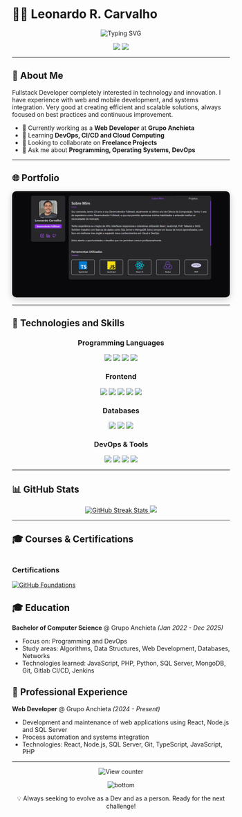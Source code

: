 # 👨‍💻 Leonardo R. Carvalho

<div align="center">
  <img src="https://readme-typing-svg.herokuapp.com?font=Fira+Code&weight=500&size=25&pause=1000&color=3584E4&center=true&vCenter=true&random=false&width=435&lines=Fullstack+Developer;DevOps+Enthusiast;Problem+Solver" alt="Typing SVG" />
</div>

<p align="center">
  <a href="https://www.linkedin.com/in/leonardo-r-carvalho/" target="_blank"><img src="https://img.shields.io/badge/-LinkedIn-%230077B5?style=for-the-badge&logo=linkedin&logoColor=white" /></a>
  <a href="https://github.com/leonardo-tcarvalho" target="_blank"><img src="https://img.shields.io/badge/GitHub-181717?style=for-the-badge&logo=github&logoColor=white" /></a>
</p>

---

## 🧠 About Me

Fullstack Developer completely interested in technology and innovation. I have experience with web and mobile development, and systems integration. Very good at creating efficient and scalable solutions, always focused on best practices and continuous improvement.

- 🔭 Currently working as a **Web Developer** at **Grupo Anchieta**
- 🌱 Learning **DevOps, CI/CD and Cloud Computing**
- 👯 Looking to collaborate on **Freelance Projects**
- 💬 Ask me about **Programming, Operating Systems, DevOps**

---

## 🌐 Portfolio

<div align="center">
  <a href="https://leonardotc.me" target="_blank" style="width: 100%;">
    <img src="image.png" alt="Portfolio Preview" width="600" style="border-radius:10px;box-shadow:0 5px 15px rgba(0,0,0,0.2)"/>
  </a>
</div>

---

## 🚀 Technologies and Skills

<div align="center">
  
  ### Programming Languages
  <p>
    <img src="https://img.shields.io/badge/JavaScript-F7DF1E?style=for-the-badge&logo=javascript&logoColor=black" />
    <img src="https://img.shields.io/badge/TypeScript-3178C6?style=for-the-badge&logo=typescript&logoColor=white" />
    <img src="https://img.shields.io/badge/Python-3776AB?style=for-the-badge&logo=python&logoColor=white" />
    <img src="https://img.shields.io/badge/PHP-777BB4?style=for-the-badge&logo=php&logoColor=white" />
  </p>
  
  ### Frontend
  <p>
    <img src="https://img.shields.io/badge/React-20232A?style=for-the-badge&logo=react&logoColor=61DAFB" />
    <img src="https://img.shields.io/badge/React_Native-61DAFB?style=for-the-badge&logo=react&logoColor=black" />
    <img src="https://img.shields.io/badge/HTML5-E34F26?style=for-the-badge&logo=html5&logoColor=white" />
    <img src="https://img.shields.io/badge/CSS3-1572B6?style=for-the-badge&logo=css3&logoColor=white" />
    <img src="https://img.shields.io/badge/Tailwind_CSS-06B6D4?style=for-the-badge&logo=tailwindcss&logoColor=white" />
  </p>
  
  ### Databases
  <p>
    <img src="https://img.shields.io/badge/SQL Server-CC2927?style=for-the-badge&logo=microsoft&logoColor=white" />
    <img src="https://img.shields.io/badge/MySQL-4479A1?style=for-the-badge&logo=mysql&logoColor=white" />
    <img src="https://img.shields.io/badge/MongoDB-47A248?style=for-the-badge&logo=mongodb&logoColor=white" />
  </p>
  
  ### DevOps & Tools
  <p>
    <img src="https://img.shields.io/badge/Git-F05032?style=for-the-badge&logo=git&logoColor=white" />
    <img src="https://img.shields.io/badge/GitLab%20CI%2FCD-FCA121?style=for-the-badge&logo=gitlab&logoColor=white" />
    <img src="https://img.shields.io/badge/Jenkins-D24939?style=for-the-badge&logo=jenkins&logoColor=white" />
    <img src="https://img.shields.io/badge/Docker-2496ED?style=for-the-badge&logo=docker&logoColor=white" />
  </p>
</div>

---

## 📊 GitHub Stats

<div align="center">
  <a href="https://github.com/leonardo-tcarvalho">
    <img height="200em" src="https://github-readme-streak-stats.herokuapp.com/?user=leonardo-tcarvalho&theme=tokyonight" alt="GitHub Streak Stats" />
    <img height="200em" src="https://github-readme-stats.vercel.app/api/top-langs/?username=leonardo-tcarvalho&layout=compact&langs_count=7&theme=tokyonight"/>
  </a>
</div>

---

## 🎓 Courses & Certifications

<div style="display: flex; gap: 40px; justify-content: space-between;" >  
  <div>
      <h3>Certifications</h3>
      <a href="https://www.credly.com/badges/b0019545-acc5-40ae-8e4f-b30f034e1866" target="_blank">
        <img src="https://images.credly.com/images/024d0122-724d-4c5a-bd83-cfe3c4b7a073/image.png" width="150" alt="GitHub Foundations" />
      </a>
  </div>
</div>

## 🎓 Education

**Bachelor of Computer Science** @ Grupo Anchieta _(Jan 2022 - Dec 2025)_

- Focus on: Programming and DevOps
- Study areas: Algorithms, Data Structures, Web Development, Databases, Networks
- Technologies learned: JavaScript, PHP, Python, SQL Server, MongoDB, Git, Gitlab CI/CD, Jenkins

## 💼 Professional Experience

**Web Developer** @ Grupo Anchieta _(2024 - Present)_

- Development and maintenance of web applications using React, Node.js and SQL Server
- Process automation and systems integration
- Technologies: React, Node.js, SQL Server, Git, TypeScript, JavaScript, PHP

---

<div align="center">
  <img src="https://komarev.com/ghpvc/?username=leonardo-tcarvalho&color=blue&style=flat-square&label=Profile+Views" alt="View counter" />
</div>

<p align="center">
  <img src="https://raw.githubusercontent.com/mayhemantt/mayhemantt/Update/svg/Bottom.svg" alt="bottom">
</p>

<p align="center">
  💡 Always seeking to evolve as a Dev and as a person. Ready for the next challenge!
</p>
